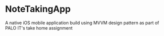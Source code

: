 # NoteTakingApp

A native iOS mobile application build using MVVM design pattern as part of PALO IT's take home assignment
